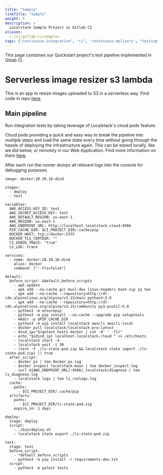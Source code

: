 ```yaml
---
title: "Sample"
linkTitle: "Sample"
weight: 5
description: >
  Localstack Sample Project in Gitlab CI
aliases:
  - /ci/gitlab-ci/samples
tags: ["continuous-integration", "ci", "continuous-delivery", "testing","gitlab-ci","sample"]
---
```


This page containes our Quickstart project's test pipeline implemented in Gitlab CI.

# Serverless image resizer s3 lambda
This is an app to resize images uploaded to S3 in a serverless way.
Find code in repo [here](https://gitlab.com/Lakkeger/sample-serverless-image-resizer-s3-lambda).

## Main pipeline
Run integration tests by taking leverage of Localstack's cloud pods feature.

Cloud pods providing a quick and easy way to break the pipeline into multiple steps and load the same state every time without going through the hassle of deploying the infrastructure again.
This can be stored locally, like we did below, or remotely in our Web Application.
Find more information on them [here](/user-guide/state-management/cloud-pods/).

After each run the runner dumps all relevant logs into the console for debugging purposes.

```
image: docker:20.10.16-dind

stages:
  - deploy
  - test

variables:
  AWS_ACCESS_KEY_ID: test
  AWS_SECRET_ACCESS_KEY: test
  AWS_DEFAULT_REGION: us-east-1
  AWS_REGION: us-east-1
  AWS_ENDPOINT_URL: http://localhost.localstack.cloud:4566
  PIP_CACHE_DIR: $CI_PROJECT_DIR/.cache/pip
  DOCKER_HOST: tcp://docker:2375
  DOCKER_TLS_CERTDIR: ""
  CI_DEBUG_TRACE: "true"
  LS_LOG: trace

services:
  - name: docker:20.10.16-dind
    alias: docker
    command: ["--tls=false"]

default:
  before_script: &default_before_scripts
    - apk update
    - apk add --no-cache gcc musl-dev linux-headers bash zip jq tee
    - apk add --no-cache --repository=http://dl-cdn.alpinelinux.org/alpine/v3.15/main python3~3.9
    - apk add --no-cache --repository=http://dl-cdn.alpinelinux.org/alpine/v3.15/community py3-psutil~5.8
    - python3 -m ensurepip
    - python3 -m pip install --no-cache --upgrade pip setuptools
    - mkdir -p $PIP_CACHE_DIR
    - python3 -m pip install localstack awscli awscli-local
    - docker pull localstack/localstack-pro:latest
    - dind_ip="$(getent hosts docker | cut -d' ' -f1)"
    - echo "${dind_ip} localhost.localstack.cloud " >> /etc/hosts
    - localstack start -d
    - localstack wait -t 30
    - (test -f ./ls-state-pod.zip && localstack state import ./ls-state-pod.zip) || true
  after_script:
    - docker ps | tee docker_ps.log
    - docker inspect localstack-main | tee docker_inspect.log
    - curl ${AWS_ENDPOINT_URL}:4566/_localstack/diagnose | tee ls_diagnose.log
    - localstack logs | tee ls_runlogs.log
  cache:
    paths:
      - $CI_PROJECT_DIR/.cache/pip
  artifacts:
    paths:
      - $CI_PROJECT_DIR/ls-state-pod.zip
    expire_in: 1 days

deploy:
  stage: deploy
  script:
    - ./bin/deploy.sh
    - localstack state export ./ls-state-pod.zip

test:
  stage: test
  before_script:
    - *default_before_scripts
    - python3 -m pip install -r requirements-dev.txt
  script:
    - python3 -m pytest tests
```
